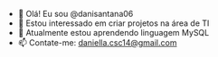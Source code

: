 - 👋 Olá! Eu sou @danisantana06
- 👀 Estou interessado em criar projetos na área de TI
- 🌱 Atualmente estou aprendendo linguagem MySQL
- 📫 Contate-me: daniella.csc14@gmail.com


<!---
danisantana06/danisantana06 is a ✨ special ✨ repository because its `README.md` (this file) appears on your GitHub profile.
You can click the Preview link to take a look at your changes.
--->
